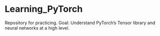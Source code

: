 # Learning_PyTorch
Repository for practicing. Goal: Understand PyTorch’s Tensor library and neural networks at a high level.

